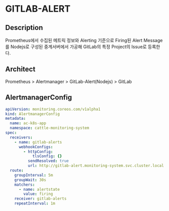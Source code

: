 # GITLAB-ALERT


## Description
Prometheus에서 수집된 메트릭 정보와 Alerting 기준으로 Firing된 Alert Message를 Nodejs로 구성된 중계서버에서 가공해 GitLab의 특정 Project의 Issue로 등록한다.

## Architect
Prometheus > Alertmanager > GitLab-Alert(Nodejs) > GitLab

## AlertmanagerConfig
```yaml
apiVersion: monitoring.coreos.com/v1alpha1
kind: AlertmanagerConfig
metadata:
  name: ac-k8s-app
  namespace: cattle-monitoring-system
spec:
  receivers:
    - name: gitlab-alerts
      webhookConfigs:
        - httpConfig:
            tlsConfig: {}
          sendResolved: true
          url: http://gitlab-alert.monitoring-system.svc.cluster.local:80/alerts
  route:
    groupInterval: 5m
    groupWait: 30s
    matchers:
      - name: alertstate
        value: firing
    receiver: gitlab-alerts
    repeatInterval: 1m
```
